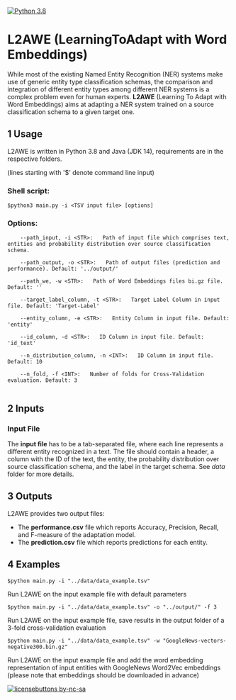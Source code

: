 [![Python 3.8](https://img.shields.io/badge/python-3.8-blue.svg)](https://www.python.org/downloads/release/python-380/)

# L2AWE (LearningToAdapt with Word Embeddings)

While most of the existing Named Entity Recognition (NER) systems make use of generic entity type classification schemas, the comparison and integration of different entity types among different NER systems is a complex problem even for human experts.
**L2AWE** (Learning To Adapt with Word Embeddings) aims at adapting a NER system trained on a source classification schema to a given target one.

## 1 Usage

L2AWE is written in Python 3.8 and Java (JDK 14), requirements are in the respective folders.

(lines starting with '$' denote command line input)

### Shell script:

`$python3 main.py -i <TSV input file> [options] `

### Options:
```
	--path_input, -i <STR>:   Path of input file which comprises text, entities and probability distribution over source classification schema.
  
	--path_output, -o <STR>:   Path of output files (prediction and performance). Default: '../output/'
  
	--path_we, -w <STR>:   Path of Word Embeddings files bi.gz file. Default: ''
  
	--target_label_column, -t <STR>:   Target Label Column in input file. Default: 'Target-Label'
  
	--entity_column, -e <STR>:   Entity Column in input file. Default: 'entity'
  
	--id_column, -d <STR>:   ID Column in input file. Default: 'id_text'
  
	--n_distribution_column, -n <INT>:   ID Column in input file. Default: 10
  
	--n_fold, -f <INT>:   Number of folds for Cross-Validation evaluation. Default: 3
  
```

## 2 Inputs

### Input File
The **input file** has to be a tab-separated file, where each line represents a different entity recognized in a text. The file should contain a header, a column with the ID of the text, the entity, the probability distribution over source classification schema, and the label in the target schema. See *data* folder for more details.

## 3 Outputs

L2AWE provides two output files:
* The **performance.csv** file which reports Accuracy, Precision, Recall, and F-measure of the adaptation model.
* The **prediction.csv** file which reports predictions for each entity.


## 4 Examples

`$python main.py -i "../data/data_example.tsv"`

Run L2AWE on the input example file with default parameters


`$python main.py -i "../data/data_example.tsv" -o "../output/" -f 3`

Run L2AWE on the input example file, save results in the output folder of a 3-fold cross-validation evaluation


`$python main.py -i "../data/data_example.tsv" -w "GoogleNews-vectors-negative300.bin.gz"`

Run L2AWE on the input example file and add the word embedding representation of input entities with GoogleNews Word2Vec embeddings (please note that embeddings should be downloaded in advance)


[![licensebuttons by-nc-sa](https://licensebuttons.net/l/by-nc-sa/3.0/88x31.png)](https://creativecommons.org/licenses/by-nc-sa/4.0)
